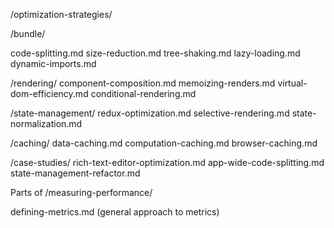 /optimization-strategies/

/bundle/

code-splitting.md size-reduction.md tree-shaking.md lazy-loading.md dynamic-imports.md 


/rendering/
component-composition.md memoizing-renders.md virtual-dom-efficiency.md conditional-rendering.md


/state-management/
 redux-optimization.md selective-rendering.md state-normalization.md


/caching/
 data-caching.md computation-caching.md browser-caching.md




/case-studies/
 rich-text-editor-optimization.md app-wide-code-splitting.md state-management-refactor.md


Parts of /measuring-performance/

defining-metrics.md (general approach to metrics)